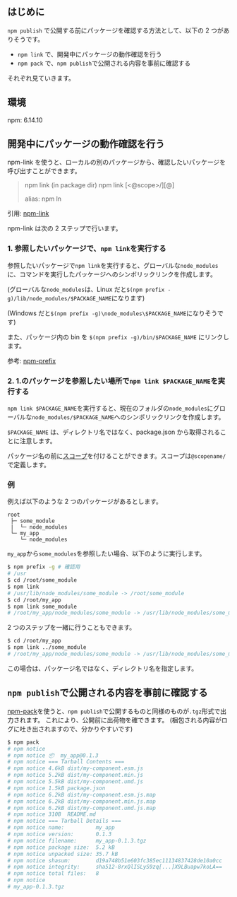 ## はじめに

`npm publish` で公開する前にパッケージを確認する方法として、以下の 2 つがありそうです。

- `npm link` で、開発中にパッケージの動作確認を行う
- `npm pack` で、`npm publish`で公開される内容を事前に確認する

それぞれ見ていきます。

## 環境

npm: 6.14.10

## 開発中にパッケージの動作確認を行う

npm-link を使うと、ローカルの別のパッケージから、確認したいパッケージを呼び出すことができます。

> npm link (in package dir)
> npm link [<@scope>/]<pkg>[@<version>]
>
> alias: npm ln

引用: [npm-link](https://docs.npmjs.com/cli/v6/commands/npm-link)

npm-link は次の 2 ステップで行います。

### 1. 参照したいパッケージで、`npm link`を実行する

参照したいパッケージで`npm link`を実行すると、グローバルな`node_modules`に、コマンドを実行したパッケージへのシンボリックリンクを作成します。

(グローバルな`node_modules`は、Linux だと`$(npm prefix -g)/lib/node_modules/$PACKAGE_NAME`になります)

(Windows だと`$(npm prefix -g)\node_modules\$PACKAGE_NAME`になりそうです)

また、パッケージ内の bin を `$(npm prefix -g)/bin/$PACKAGE_NAME` にリンクします。

参考: [npm-prefix](https://docs.npmjs.com/cli/v6/commands/npm-prefix)

### 2. 1.のパッケージを参照したい場所で`npm link $PACKAGE_NAME`を実行する

`npm link $PACKAGE_NAME`を実行すると、現在のフォルダの`node_modules`にグローバルな`node_modules/$PACKAGE_NAME`へのシンボリックリンクを作成します。

`$PACKAGE_NAME` は、ディレクトリ名ではなく、package.json から取得されることに注意します。

パッケージ名の前に[スコープ](https://docs.npmjs.com/cli/v6/using-npm/scope)を付けることができます。スコープは`@scopename/`で定義します。

### 例

例えば以下のような 2 つのパッケージがあるとします。

```tree
root
 ├─ some_module
 |  └─ node_modules
 └─ my_app
    └─ node_modules
```

`my_app`から`some_modules`を参照したい場合、以下のように実行します。

```sh
$ npm prefix -g # 確認用
# /usr
$ cd /root/some_module
$ npm link
# /usr/lib/node_modules/some_module -> /root/some_module
$ cd /root/my_app
$ npm link some_module
# /root/my_app/node_modules/some_module -> /usr/lib/node_modules/some_module -> /root/some_module
```

2 つのステップを一緒に行うこともできます。

```sh
$ cd /root/my_app
$ npm link ../some_module
# /root/my_app/node_modules/some_module -> /usr/lib/node_modules/some_module -> /root/some_module
```

この場合は、パッケージ名ではなく、ディレクトリ名を指定します。

## `npm publish`で公開される内容を事前に確認する

[npm-pack](https://docs.npmjs.com/cli/v6/commands/npm-pack)を使うと、`npm publish`で公開するものと同様のものが`.tgz`形式で出力されます。
これにより、公開前に出荷物を確できます。
(梱包される内容がログに吐き出されますので、分かりやすいです)

```sh
$ npm pack
# npm notice
# npm notice 📦  my_app@0.1.3
# npm notice === Tarball Contents ===
# npm notice 4.6kB dist/my-component.esm.js
# npm notice 5.2kB dist/my-component.min.js
# npm notice 5.5kB dist/my-component.umd.js
# npm notice 1.5kB package.json
# npm notice 6.2kB dist/my-component.esm.js.map
# npm notice 6.2kB dist/my-component.min.js.map
# npm notice 6.2kB dist/my-component.umd.js.map
# npm notice 310B  README.md
# npm notice === Tarball Details ===
# npm notice name:          my_app
# npm notice version:       0.1.3
# npm notice filename:      my_app-0.1.3.tgz
# npm notice package size:  5.2 kB
# npm notice unpacked size: 35.7 kB
# npm notice shasum:        d19a748b51e603fc385ec11134837428de10a0cc
# npm notice integrity:     sha512-8rxQlISLyS9zq[...]X9LBuapw7koLA==
# npm notice total files:   8
# npm notice
# my_app-0.1.3.tgz
```
